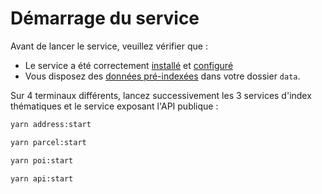# Démarrage du service

Avant de lancer le service, veuillez vérifier que :

- Le service a été correctement [installé](installation.md) et [configuré](configuration.md)
- Vous disposez des [données pré-indexées](indexation.md) dans votre dossier `data`.

Sur 4 terminaux différents, lancez successivement les 3 services d'index thématiques et le service exposant l'API publique :

```bash
yarn address:start
```

```bash
yarn parcel:start
```

```bash
yarn poi:start
```

```bash
yarn api:start
```

